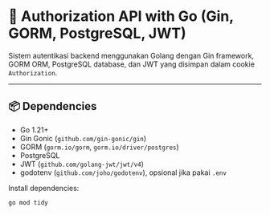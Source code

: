 # 🔐 Authorization API with Go (Gin, GORM, PostgreSQL, JWT)

Sistem autentikasi backend menggunakan Golang dengan Gin framework, GORM ORM, PostgreSQL database, dan JWT yang disimpan dalam cookie `Authorization`.

---

## 📦 Dependencies

- Go 1.21+
- Gin Gonic (`github.com/gin-gonic/gin`)
- GORM (`gorm.io/gorm`, `gorm.io/driver/postgres`)
- PostgreSQL
- JWT (`github.com/golang-jwt/jwt/v4`)
- godotenv (`github.com/joho/godotenv`), opsional jika pakai `.env`

Install dependencies:
```bash
go mod tidy
